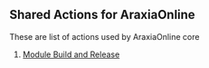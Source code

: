## Shared Actions for AraxiaOnline 

These are list of actions used by AraxiaOnline core 

1. [Module Build and Release](./.github/actions/build-tag-release/README.md)